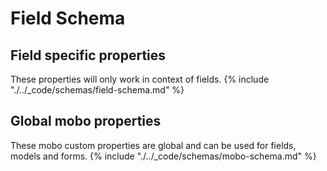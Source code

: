 # Field Schema
## Field specific properties
These properties will only work in context of fields.
{% include "./../_code/schemas/field-schema.md" %}

## Global mobo properties
These mobo custom properties are global and can be used for fields, models and forms.
{% include "./../_code/schemas/mobo-schema.md" %}
